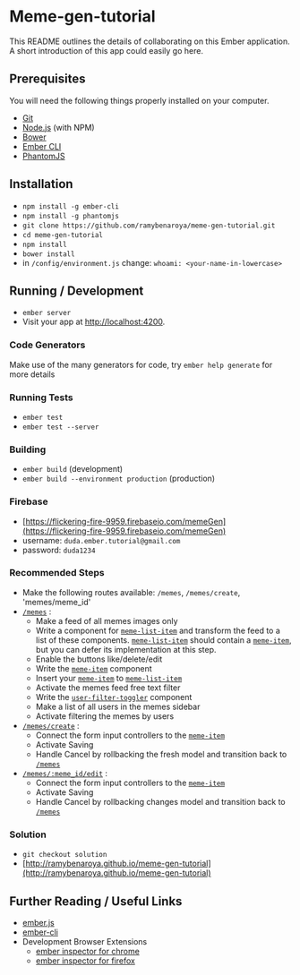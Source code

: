 # Meme-gen-tutorial

This README outlines the details of collaborating on this Ember application.
A short introduction of this app could easily go here.

## Prerequisites

You will need the following things properly installed on your computer.

* [Git](http://git-scm.com/)
* [Node.js](http://nodejs.org/) (with NPM)
* [Bower](http://bower.io/)
* [Ember CLI](http://www.ember-cli.com/)
* [PhantomJS](http://phantomjs.org/)

## Installation

* `npm install -g ember-cli`
* `npm install -g phantomjs`
* `git clone https://github.com/ramybenaroya/meme-gen-tutorial.git`
* `cd meme-gen-tutorial`
* `npm install`
* `bower install`
* in `/config/environment.js` change: `whoami: <your-name-in-lowercase>`

## Running / Development

* `ember server`
* Visit your app at [http://localhost:4200](http://localhost:4200).

### Code Generators

Make use of the many generators for code, try `ember help generate` for more details

### Running Tests

* `ember test`
* `ember test --server`

### Building

* `ember build` (development)
* `ember build --environment production` (production)

### Firebase
* [https://flickering-fire-9959.firebaseio.com/memeGen](https://flickering-fire-9959.firebaseio.com/memeGen)
* username: `duda.ember.tutorial@gmail.com`
* password: `duda1234`

### Recommended Steps

* Make the following routes available: `/memes`, `/memes/create`, 'memes/meme_id'
* [`/memes`](http://ramybenaroya.github.io/meme-gen-tutorial/#/spec/memes-route) :
  * Make a feed of all memes images only
  * Write a component for [`meme-list-item`](http://ramybenaroya.github.io/meme-gen-tutorial/#/spec/meme-list-item) and transform the feed to a list of these components. [`meme-list-item`](http://ramybenaroya.github.io/meme-gen-tutorial/#/spec/meme-list-item) should contain a [`meme-item`](http://ramybenaroya.github.io/meme-gen-tutorial/#/spec/meme-item), but you can defer its implementation at this step.
  * Enable the buttons like/delete/edit
  * Write the [`meme-item`](http://ramybenaroya.github.io/meme-gen-tutorial/#/spec/meme-item) component
  * Insert your [`meme-item`](http://ramybenaroya.github.io/meme-gen-tutorial/#/spec/meme-item) to [`meme-list-item`](http://ramybenaroya.github.io/meme-gen-tutorial/#/spec/meme-list-item)
  * Activate the memes feed free text filter
  * Write the [`user-filter-toggler`](http://ramybenaroya.github.io/meme-gen-tutorial/#/spec/user-filter-toggler) component
  * Make a list of all users in the memes sidebar
  * Activate filtering the memes by users
* [`/memes/create`](http://ramybenaroya.github.io/meme-gen-tutorial/#/spec/create-route) :
  * Connect the form input controllers to the [`meme-item`](http://ramybenaroya.github.io/meme-gen-tutorial/#/spec/meme-item)
  * Activate Saving
  * Handle Cancel by rollbacking the fresh model and transition back to [`/memes`](http://ramybenaroya.github.io/meme-gen-tutorial/#/spec/memes-route)
* [`/memes/:meme_id/edit`](http://ramybenaroya.github.io/meme-gen-tutorial/#/spec/edit-route) :
  * Connect the form input controllers to the [`meme-item`](http://ramybenaroya.github.io/meme-gen-tutorial/#/spec/meme-item)
  * Activate Saving
  * Handle Cancel by rollbacking changes model and transition back to [`/memes`](http://ramybenaroya.github.io/meme-gen-tutorial/#/spec/memes-route)


### Solution
* `git checkout solution`
* [http://ramybenaroya.github.io/meme-gen-tutorial](http://ramybenaroya.github.io/meme-gen-tutorial)


## Further Reading / Useful Links

* [ember.js](http://emberjs.com/)
* [ember-cli](http://www.ember-cli.com/)
* Development Browser Extensions
  * [ember inspector for chrome](https://chrome.google.com/webstore/detail/ember-inspector/bmdblncegkenkacieihfhpjfppoconhi)
  * [ember inspector for firefox](https://addons.mozilla.org/en-US/firefox/addon/ember-inspector/)

